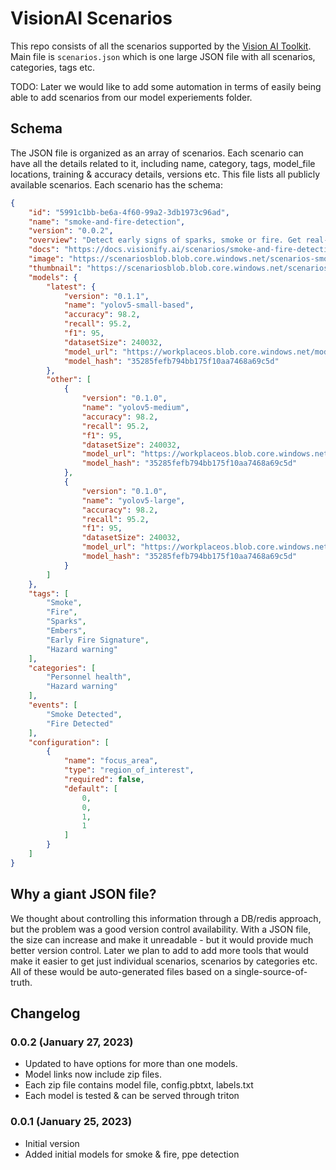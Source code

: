 # VisionAI Scenarios

This repo consists of all the scenarios supported by the [Vision AI Toolkit](https://github.com/visionify/visionai). Main file is `scenarios.json` which is one large JSON file with all scenarios, categories, tags etc.

TODO: Later we would like to add some automation in terms of easily being able to add scenarios from our model experiements folder.

## Schema

The JSON file is organized as an array of scenarios. Each scenario can have all the details related to it, including name, category, tags, model_file locations, training & accuracy details, versions etc. This file lists all publicly available scenarios. Each scenario has the schema:

```json
{
    "id": "5991c1bb-be6a-4f60-99a2-3db1973c96ad",
    "name": "smoke-and-fire-detection",
    "version": "0.0.2",
    "overview": "Detect early signs of sparks, smoke or fire. Get real-time events when a smoke, fire, sparks, embers are detected. It is trained with 240032 images, out of which 183453 images were from outdoors environment, and remaining images were indoor environment. There is a good balance between day and night pictures (44-56%)",
    "docs": "https://docs.visionify.ai/scenarios/smoke-and-fire-detection.md",
    "image": "https://scenariosblob.blob.core.windows.net/scenarios-smoke-and-fire-description.jpg",
    "thumbnail": "https://scenariosblob.blob.core.windows.net/scenarios-smoke-and-fire-description-200x200.jpg",
    "models": {
        "latest": {
            "version": "0.1.1",
            "name": "yolov5-small-based",
            "accuracy": 98.2,
            "recall": 95.2,
            "f1": 95,
            "datasetSize": 240032,
            "model_url": "https://workplaceos.blob.core.windows.net/models/smoke-and-fire-detection/smoke-and-fire-detection-0.0.1.zip",
            "model_hash": "35285fefb794bb175f10aa7468a69c5d"
        },
        "other": [
            {
                "version": "0.1.0",
                "name": "yolov5-medium",
                "accuracy": 98.2,
                "recall": 95.2,
                "f1": 95,
                "datasetSize": 240032,
                "model_url": "https://workplaceos.blob.core.windows.net/models/smoke-and-fire-detection/smoke-and-fire-detection-0.0.1.zip",
                "model_hash": "35285fefb794bb175f10aa7468a69c5d"
            },
            {
                "version": "0.1.0",
                "name": "yolov5-large",
                "accuracy": 98.2,
                "recall": 95.2,
                "f1": 95,
                "datasetSize": 240032,
                "model_url": "https://workplaceos.blob.core.windows.net/models/smoke-and-fire-detection/smoke-and-fire-detection-0.0.1.pt",
                "model_hash": "35285fefb794bb175f10aa7468a69c5d"
            }
        ]
    },
    "tags": [
        "Smoke",
        "Fire",
        "Sparks",
        "Embers",
        "Early Fire Signature",
        "Hazard warning"
    ],
    "categories": [
        "Personnel health",
        "Hazard warning"
    ],
    "events": [
        "Smoke Detected",
        "Fire Detected"
    ],
    "configuration": [
        {
            "name": "focus_area",
            "type": "region_of_interest",
            "required": false,
            "default": [
                0,
                0,
                1,
                1
            ]
        }
    ]
}
```


## Why a giant JSON file?

We thought about controlling this information through a DB/redis approach, but the problem was a good version control availability. With a JSON file, the size can increase and make it unreadable - but it would provide much better version control. Later we plan to add to add more tools that would make it easier to get just individual scenarios, scenarios by categories etc. All of these would be auto-generated files based on a single-source-of-truth.

## Changelog

### **0.0.2** (January 27, 2023)

- Updated to have options for more than one models.
- Model links now include zip files.
- Each zip file contains model file, config.pbtxt, labels.txt
- Each model is tested & can be served through triton


### **0.0.1** (January 25, 2023)

- Initial version
- Added initial models for smoke & fire, ppe detection
